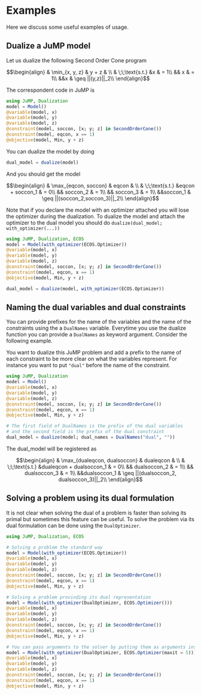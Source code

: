 # Examples 

Here we discuss some useful examples of usage.

## Dualize a JuMP model

Let us dualize the following Second Order Cone program

```math
\begin{align}
    & \min_{x, y, z} & y + z &
    \\
    & \;\;\text{s.t.}
    &x & = 1\\
    && x & = 1\\
    &&x & \geq ||(y,z)||_2\\
\end{align}
```

The correspondent code in JuMP is

```julia
using JuMP, Dualization
model = Model()
@variable(model, x)
@variable(model, y)
@variable(model, z)
@constraint(model, soccon, [x; y; z] in SecondOrderCone())
@constraint(model, eqcon, x == 1)
@objective(model, Min, y + z)
```
You can dualize the model by doing

```julia
dual_model = dualize(model)
```
And you should get the model

```math
\begin{align}
    & \max_{eqcon, soccon} & eqcon &
    \\
    & \;\;\text{s.t.}
    &eqcon + soccon_1 & = 0\\
    && soccon_2 & = 1\\
    && soccon_3 & = 1\\
    &&soccon_1 & \geq ||(soccon_2,soccon_3)||_2\\
\end{align}
```

Note that if you declare the model with an optimizer attached you will lose the optimizer during the dualization. 
To dualize the model and attach the optimizer to the dual model you should do `dualize(dual_model; with_optimizer(...))`

```julia
using JuMP, Dualization, ECOS
model = Model(with_optimizer(ECOS.Optimizer))
@variable(model, x)
@variable(model, y)
@variable(model, z)
@constraint(model, soccon, [x; y; z] in SecondOrderCone())
@constraint(model, eqcon, x == 1)
@objective(model, Min, y + z)

dual_model = dualize(model, with_optimizer(ECOS.Optimizer))
```

## Naming the dual variables and dual constraints

You can provide prefixes for the name of the variables and the name of the constraints using the a `DualNames` variable.
Everytime you use the dualize function you can provide a `DualNames` as keyword argument. Consider the following example.

You want to dualize this JuMP problem and add a prefix to the name of each constraint to be more clear on what the variables 
represent. For instance you want to put `"dual"` before the name of the constraint.

```julia
using JuMP, Dualization
model = Model()
@variable(model, x)
@variable(model, y)
@variable(model, z)
@constraint(model, soccon, [x; y; z] in SecondOrderCone())
@constraint(model, eqcon, x == 1)
@objective(model, Min, y + z)

# The first field of DualNames is the prefix of the dual variables
# and the second field is the prefix of the dual constraint
dual_model = dualize(model; dual_names = DualNames("dual", ""))
```

The dual_model will be registered as 

```math
\begin{align}
    & \max_{dualeqcon, dualsoccon} & dualeqcon &
    \\
    & \;\;\text{s.t.}
    &dualeqcon + dualsoccon_1 & = 0\\
    && dualsoccon_2 & = 1\\
    && dualsoccon_3 & = 1\\
    &&dualsoccon_1 & \geq ||(dualsoccon_2, dualsoccon_3)||_2\\
\end{align}
```


## Solving a problem using its dual formulation

It is not clear when solving the dual of a problem is faster than solving its primal but sometimes this feature can be useful.
To solve the problem via its dual formulation can be done using the `DualOptimizer`.

```julia
using JuMP, Dualization, ECOS

# Solving a problem the standard way
model = Model(with_optimizer(ECOS.Optimizer))
@variable(model, x)
@variable(model, y)
@variable(model, z)
@constraint(model, soccon, [x; y; z] in SecondOrderCone())
@constraint(model, eqcon, x == 1)
@objective(model, Min, y + z)

# Solving a problem provinding its dual representation
model = Model(with_optimizer(DualOptimizer, ECOS.Optimizer()))
@variable(model, x)
@variable(model, y)
@variable(model, z)
@constraint(model, soccon, [x; y; z] in SecondOrderCone())
@constraint(model, eqcon, x == 1)
@objective(model, Min, y + z)

# You can pass arguments to the solver by putting them as arguments inside the solver `Optimizer`
model = Model(with_optimizer(DualOptimizer, ECOS.Optimizer(maxit = 5)))
@variable(model, x)
@variable(model, y)
@variable(model, z)
@constraint(model, soccon, [x; y; z] in SecondOrderCone())
@constraint(model, eqcon, x == 1)
@objective(model, Min, y + z)
```